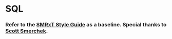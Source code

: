 # SQL

### Refer to the [SMRxT Style Guide](https://github.com/SMRxT/style-guide/blob/master/SQL/README.md) as a baseline. Special thanks to [Scott Smerchek](https://github.com/smerchek).
